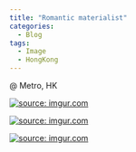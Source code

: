 ```yaml
---
title: "Romantic materialist"
categories:
  - Blog
tags:
  - Image
  - HongKong
---
```


@ Metro, HK

<a href="https://imgur.com/0GSK6e5"><img src="https://i.imgur.com/0GSK6e5.jpg" title="source: imgur.com" /></a>

<a href="https://imgur.com/WC1d12O"><img src="https://i.imgur.com/WC1d12O.jpg" title="source: imgur.com" /></a>

<a href="https://imgur.com/zpwnSHZ"><img src="https://i.imgur.com/zpwnSHZ.jpg" title="source: imgur.com" /></a>


<script src="https://utteranc.es/client.js"
        repo="serendipityinlife/serendipityinlife.github.io"
        issue-term="pathname"
        theme="github-light"
        crossorigin="anonymous"
        async>
</script>
